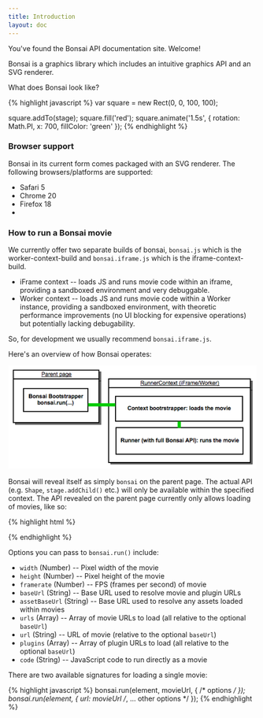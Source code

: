 ```yaml
---
title: Introduction
layout: doc
---
```


You've found the Bonsai API documentation site. Welcome!

Bonsai is a graphics library which includes an intuitive graphics API and an SVG renderer.

What does Bonsai look like?

<!--runnable:{height:200}-->
{% highlight javascript %}
var square = new Rect(0, 0, 100, 100);

square.addTo(stage);
square.fill('red');
square.animate('1.5s', {
  rotation: Math.PI,
  x: 700,
  fillColor: 'green'
});
{% endhighlight %}

### Browser support

Bonsai in its current form comes packaged with an SVG renderer. The following browsers/platforms are supported:

 * Safari 5
 * Chrome 20
 * Firefox 18
 * 

### How to run a Bonsai movie

We currently offer two separate builds of bonsai, `bonsai.js` which is the worker-context-build and `bonsai.iframe.js` which is the iframe-context-build.

 * iFrame context -- loads JS and runs movie code within an iframe, providing a sandboxed environment and very debuggable.
 * Worker context -- loads JS and runs movie code within a Worker instance, providing a sandboxed environment, with theoretic performance improvements (no UI blocking for expensive operations) but potentially lacking debugability.

So, for development we usually recommend `bonsai.iframe.js`.

Here's an overview of how Bonsai operates:

<img src="/assets/bonsai-overview.png" alt="Bonsai separated architecture, showing parent page and runner-context where the actual bonsai movie is run" />

Bonsai will reveal itself as simply `bonsai` on the parent page. The actual API (e.g. `Shape`, `stage.addChild()` etc.) will only be available within the specified context. The API revealed on the parent page currently only allows loading of movies, like so:

{% highlight html %}
<div id="movie"></div>

<script src="bonsai.iframe.js"></script>
<script>
  bonsai.run(
    document.getElementById('movie'),
    'path/to/my_movie.js',
    {
      width: 500,
      height: 400
    }
  );
</script>
{% endhighlight %}

Options you can pass to `bonsai.run()` include:

 * `width` (Number) -- Pixel width of the movie
 * `height` (Number) -- Pixel height of the movie
 * `framerate` (Number) -- FPS (frames per second) of movie
 * `baseUrl` (String) -- Base URL used to resolve movie and plugin URLs
 * `assetBaseUrl` (String) -- Base URL used to resolve any assets loaded within movies
 * `urls` (Array) -- Array of movie URLs to load (all relative to the optional `baseUrl`)
 * `url` (String) -- URL of movie (relative to the optional `baseUrl`)
 * `plugins` (Array) -- Array of plugin URLs to load (all relative to the optional `baseUrl`)
 * `code` (String) -- JavaScript code to run directly as a movie

There are two available signatures for loading a single movie:

{% highlight javascript %}
bonsai.run(element, movieUrl, { /* options */ });
bonsai.run(element, { url: movieUrl /*, ... other options */ });
{% endhighlight %}
